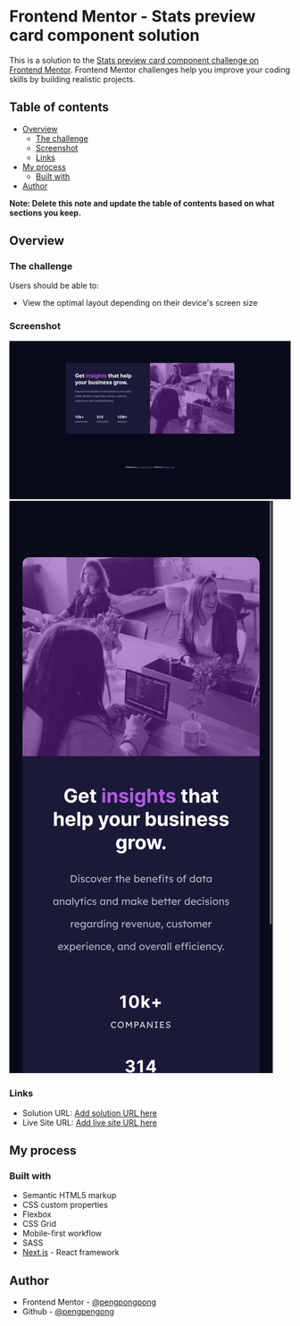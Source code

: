 # Frontend Mentor - Stats preview card component solution

This is a solution to the [Stats preview card component challenge on Frontend Mentor](https://www.frontendmentor.io/challenges/stats-preview-card-component-8JqbgoU62). Frontend Mentor challenges help you improve your coding skills by building realistic projects. 

## Table of contents

- [Overview](#overview)
  - [The challenge](#the-challenge)
  - [Screenshot](#screenshot)
  - [Links](#links)
- [My process](#my-process)
  - [Built with](#built-with)
- [Author](#author)


**Note: Delete this note and update the table of contents based on what sections you keep.**

## Overview

### The challenge

Users should be able to:

- View the optimal layout depending on their device's screen size

### Screenshot

![](./screenshot/screen_desktop.png)
![](./screenshot/screen_mobile.png)


### Links

- Solution URL: [Add solution URL here](https://github.com/pengpongpong/Stats-preview-card-component)
- Live Site URL: [Add live site URL here](https://stats-preview-card-component-rosy-xi.vercel.app/)

## My process

### Built with

- Semantic HTML5 markup
- CSS custom properties
- Flexbox
- CSS Grid
- Mobile-first workflow
- SASS
- [Next.js](https://nextjs.org/) - React framework

## Author

- Frontend Mentor - [@pengpongpong](https://www.frontendmentor.io/profile/pengpongpong)
- Github - [@pengpengong](https://github.com/pengpongpong)